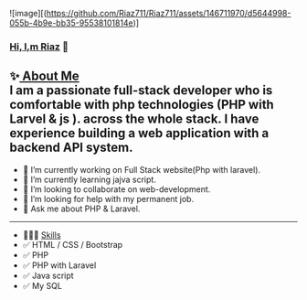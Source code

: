 ![image][(https://github.com/Riaz711/Riaz711/assets/146711970/d5644998-055b-4b9e-bb35-95538101814e)]
### <a href="#">Hi, I,m Riaz</a> 👋
✨<a href="#"> About Me</a>  
I am a passionate full-stack developer who is comfortable with php technologies (PHP with Larvel & js ). across the whole stack. I have experience building a web application with a backend API system.
 --------------------------------------------------------------------------  
- 🔭 I’m currently working on Full Stack website(Php with laravel).
- 🌱 I’m currently learning jajva script.
- 👯 I’m looking to collaborate on web-development.
- 🤔 I’m looking for help with my permanent job.
- 💬 Ask me about PHP & Laravel.
 ----------------------------------------------------------------------------
-  👨🏽‍💻 <a href="#">Skills</a>
-  ✅ HTML / CSS / Bootstrap
-  ✅ PHP
-  ✅ PHP with Laravel
-  ✅ Java script
-  ✅  My SQL


 

       

